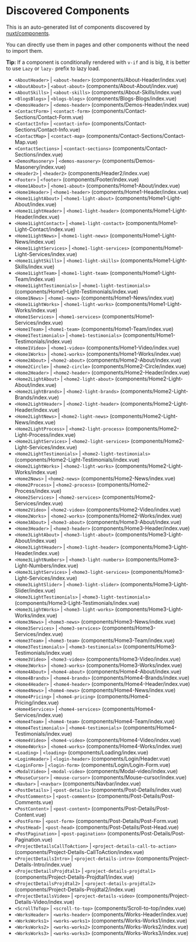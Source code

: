 # Discovered Components

This is an auto-generated list of components discovered by [nuxt/components](https://github.com/nuxt/components).

You can directly use them in pages and other components without the need to import them.

**Tip:** If a component is conditionally rendered with `v-if` and is big, it is better to use `Lazy` or `lazy-` prefix to lazy load.

- `<AboutHeader>` | `<about-header>` (components/About-Header/index.vue)
- `<AboutAbout>` | `<about-about>` (components/About-About/index.vue)
- `<AboutSkills>` | `<about-skills>` (components/About-Skills/index.vue)
- `<BlogsBlogs>` | `<blogs-blogs>` (components/Blogs-Blogs/index.vue)
- `<DemosHeader>` | `<demos-header>` (components/Demos-Header/index.vue)
- `<ContactForm>` | `<contact-form>` (components/Contact-Sections/Contact-Form.vue)
- `<ContactInfo>` | `<contact-info>` (components/Contact-Sections/Contact-Info.vue)
- `<ContactMap>` | `<contact-map>` (components/Contact-Sections/Contact-Map.vue)
- `<ContactSections>` | `<contact-sections>` (components/Contact-Sections/index.vue)
- `<DemosMasonery>` | `<demos-masonery>` (components/Demos-Masonery/index.vue)
- `<Header2>` | `<header2>` (components/Header2/index.vue)
- `<Footer>` | `<footer>` (components/Footer/index.vue)
- `<Home1About>` | `<home1-about>` (components/Home1-About/index.vue)
- `<Home1Header>` | `<home1-header>` (components/Home1-Header/index.vue)
- `<Home1LightAbout>` | `<home1-light-about>` (components/Home1-Light-About/index.vue)
- `<Home1LightHeader>` | `<home1-light-header>` (components/Home1-Light-Header/index.vue)
- `<Home1LightContact>` | `<home1-light-contact>` (components/Home1-Light-Contact/index.vue)
- `<Home1LightNews>` | `<home1-light-news>` (components/Home1-Light-News/index.vue)
- `<Home1LightServices>` | `<home1-light-services>` (components/Home1-Light-Services/index.vue)
- `<Home1LightSkills>` | `<home1-light-skills>` (components/Home1-Light-Skills/index.vue)
- `<Home1LightTeam>` | `<home1-light-team>` (components/Home1-Light-Team/index.vue)
- `<Home1LightTestimonials>` | `<home1-light-testimonials>` (components/Home1-Light-Testimonials/index.vue)
- `<Home1News>` | `<home1-news>` (components/Home1-News/index.vue)
- `<Home1LightWorks>` | `<home1-light-works>` (components/Home1-Light-Works/index.vue)
- `<Home1Services>` | `<home1-services>` (components/Home1-Services/index.vue)
- `<Home1Team>` | `<home1-team>` (components/Home1-Team/index.vue)
- `<Home1Testimonials>` | `<home1-testimonials>` (components/Home1-Testimonials/index.vue)
- `<Home1Video>` | `<home1-video>` (components/Home1-Video/index.vue)
- `<Home1Works>` | `<home1-works>` (components/Home1-Works/index.vue)
- `<Home2About>` | `<home2-about>` (components/Home2-About/index.vue)
- `<Home2Circle>` | `<home2-circle>` (components/Home2-Circle/index.vue)
- `<Home2Header>` | `<home2-header>` (components/Home2-Header/index.vue)
- `<Home2LightAbout>` | `<home2-light-about>` (components/Home2-Light-About/index.vue)
- `<Home2LightBrands>` | `<home2-light-brands>` (components/Home2-Light-Brands/index.vue)
- `<Home2LightHeader>` | `<home2-light-header>` (components/Home2-Light-Header/index.vue)
- `<Home2LightNews>` | `<home2-light-news>` (components/Home2-Light-News/index.vue)
- `<Home2LightProcess>` | `<home2-light-process>` (components/Home2-Light-Process/index.vue)
- `<Home2LightServices>` | `<home2-light-services>` (components/Home2-Light-Services/index.vue)
- `<Home2LightTestimonials>` | `<home2-light-testimonials>` (components/Home2-Light-Testimonials/index.vue)
- `<Home2LightWorks>` | `<home2-light-works>` (components/Home2-Light-Works/index.vue)
- `<Home2News>` | `<home2-news>` (components/Home2-News/index.vue)
- `<Home2Process>` | `<home2-process>` (components/Home2-Process/index.vue)
- `<Home2Services>` | `<home2-services>` (components/Home2-Services/index.vue)
- `<Home2Video>` | `<home2-video>` (components/Home2-Video/index.vue)
- `<Home2Works>` | `<home2-works>` (components/Home2-Works/index.vue)
- `<Home3About>` | `<home3-about>` (components/Home3-About/index.vue)
- `<Home3Header>` | `<home3-header>` (components/Home3-Header/index.vue)
- `<Home3LightAbout>` | `<home3-light-about>` (components/Home3-Light-About/index.vue)
- `<Home3LightHeader>` | `<home3-light-header>` (components/Home3-Light-Header/index.vue)
- `<Home3LightNumbers>` | `<home3-light-numbers>` (components/Home3-Light-Numbers/index.vue)
- `<Home3LightServices>` | `<home3-light-services>` (components/Home3-Light-Services/index.vue)
- `<Home3LightSlider>` | `<home3-light-slider>` (components/Home3-Light-Slider/index.vue)
- `<Home3LightTestimonials>` | `<home3-light-testimonials>` (components/Home3-Light-Testimonials/index.vue)
- `<Home3LightWorks>` | `<home3-light-works>` (components/Home3-Light-Works/index.vue)
- `<Home3News>` | `<home3-news>` (components/Home3-News/index.vue)
- `<Home3Services>` | `<home3-services>` (components/Home3-Services/index.vue)
- `<Home3Team>` | `<home3-team>` (components/Home3-Team/index.vue)
- `<Home3Testimonials>` | `<home3-testimonials>` (components/Home3-Testimonials/index.vue)
- `<Home3Video>` | `<home3-video>` (components/Home3-Video/index.vue)
- `<Home3Works>` | `<home3-works>` (components/Home3-Works/index.vue)
- `<Home4About>` | `<home4-about>` (components/Home4-About/index.vue)
- `<Home4Brands>` | `<home4-brands>` (components/Home4-Brands/index.vue)
- `<Home4Header>` | `<home4-header>` (components/Home4-Header/index.vue)
- `<Home4News>` | `<home4-news>` (components/Home4-News/index.vue)
- `<Home4Pricing>` | `<home4-pricing>` (components/Home4-Pricing/index.vue)
- `<Home4Services>` | `<home4-services>` (components/Home4-Services/index.vue)
- `<Home4Team>` | `<home4-team>` (components/Home4-Team/index.vue)
- `<Home4Testimonials>` | `<home4-testimonials>` (components/Home4-Testimonials/index.vue)
- `<Home4Video>` | `<home4-video>` (components/Home4-Video/index.vue)
- `<Home4Works>` | `<home4-works>` (components/Home4-Works/index.vue)
- `<Loading>` | `<loading>` (components/Loading/index.vue)
- `<LoginHeader>` | `<login-header>` (components/Login/Header.vue)
- `<LoginForm>` | `<login-form>` (components/Login/Login-Form.vue)
- `<ModalVideo>` | `<modal-video>` (components/Modal-video/index.vue)
- `<MouseCursor>` | `<mouse-cursor>` (components/Mouse-cursor/index.vue)
- `<Navbar>` | `<navbar>` (components/Navbar/index.vue)
- `<PostDetails>` | `<post-details>` (components/Post-Details/index.vue)
- `<PostComments>` | `<post-comments>` (components/Post-Details/Post-Comments.vue)
- `<PostContent>` | `<post-content>` (components/Post-Details/Post-Content.vue)
- `<PostForm>` | `<post-form>` (components/Post-Details/Post-Form.vue)
- `<PostHead>` | `<post-head>` (components/Post-Details/Post-Head.vue)
- `<PostPagination>` | `<post-pagination>` (components/Post-Details/Post-Pagination.vue)
- `<ProjectDetailsCallToAction>` | `<project-details-call-to-action>` (components/Project-Details-CallToAction/index.vue)
- `<ProjectDetailsIntro>` | `<project-details-intro>` (components/Project-Details-Intro/index.vue)
- `<ProjectDetailsProjdtal1>` | `<project-details-projdtal1>` (components/Project-Details-Projdtal1/index.vue)
- `<ProjectDetailsProjdtal2>` | `<project-details-projdtal2>` (components/Project-Details-Projdtal2/index.vue)
- `<ProjectDetailsVideo>` | `<project-details-video>` (components/Project-Details-Video/index.vue)
- `<ScrollToTop>` | `<scroll-to-top>` (components/Scroll-to-top/index.vue)
- `<WorksHeader>` | `<works-header>` (components/Works-Header/index.vue)
- `<WorksWorks1>` | `<works-works1>` (components/Works-Works1/index.vue)
- `<WorksWorks2>` | `<works-works2>` (components/Works-Works2/index.vue)
- `<WorksWorks3>` | `<works-works3>` (components/Works-Works3/index.vue)

